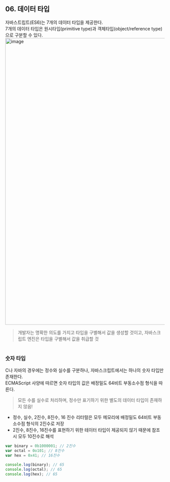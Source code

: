 ## 06. 데이터 타입
자바스트립트(ES6)는 7개의 데이터 타입을 제공한다.  
7개의 데이터 타입은 원시타입(primitive type)과 객체타입(object/reference type)으로 구분할 수 있다.  
<img width="903" alt="image" src="https://user-images.githubusercontent.com/59560592/225911971-ed380f24-dd04-4d19-81bb-40dca464637f.png">

> 개발자는 명확한 의도를 가지고 타입을 구별해서 값을 생성할 것이고, 자바스크립트 엔진은 타입을 구별해서 값을 취급할 것

#
### 숫자 타입
C나 자바의 경우에는 정수와 실수를 구분하나, 자바스크립트에서는 하나의 숫자 타입만 존재한다.  
ECMAScript 사양에 따르면 숫자 타입의 값은 배정밀도 64비트 부동소수점 형식을 따른다.  

> 모든 수를 실수로 처리하며, 정수만 표기하기 위한 별도의 데이터 타입이 존재하지 않음!

- 정수, 실수, 2진수, 8진수, 16 진수 리터럴은 모두 메모리에 배정밀도 64비트 부동소수점 형식의 2진수로 저장
- 2진수, 8진수, 16진수를 표현하기 위한 테이터 타입이 제공되지 않기 때문에 참조 시 모두 10진수로 해석

```js
var binary = 0b1000001; // 2진수
var octal = 0o101; // 8진수
var hex = 0x41; // 16진수

console.log(binary); // 65
console.log(octal); // 65
console.log(hex); // 65
```
